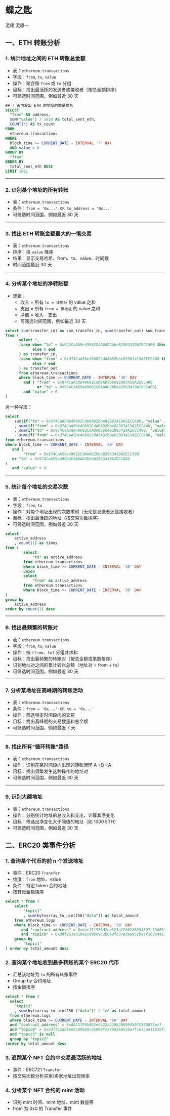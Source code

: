 # 蝶之匙

泥嚎 泥嚎～

## 一、ETH 转账分析

### 1. 统计地址之间的 ETH 转账总金额

- 表：`ethereum.transactions`
- 字段：`from`, `to`, `value`
- 操作：聚合按 `from` 或 `to` 分组
- 目标：找出最活跃的发送者或接收者（按总金额排序）
- 可筛选时间范围，例如最近 30 天

```sql
## 7 天内发出 ETH 的地址的数量排名
SELECT
  "from" AS address,
  SUM("value") / 1e18 AS total_sent_eth,
  COUNT(*) AS tx_count
FROM
  ethereum.transactions
WHERE
  block_time >= CURRENT_DATE - INTERVAL '7' DAY
  AND value > 0
GROUP BY
  "from"
ORDER BY
  total_sent_eth DESC
LIMIT 100;
```

------

### 2. 识别某个地址的所有转账

- 表：`ethereum.transactions`
- 条件：`from = '0x...' OR to_address = '0x...'`
- 可筛选时间范围，例如最近 30 天

------

### 3. 找出 ETH 转账金额最大的一笔交易

- 表：`ethereum.transactions`
- 排序：按 `value` 降序
- 结果：显示交易哈希、from、to、value、时间戳
- 时间范围最近 30 天

------

### 4. 分析某个地址的净转账额

- 逻辑：
  - 收入 = 所有 `to = 该地址` 的 value 之和
  - 支出 = 所有 `from = 该地址` 的 value 之和
  - 净值 = 收入 - 支出
  - 可筛选时间范围，例如最近 30 天

```sql
select sum(transfer_in) as sum_transfer_in, sum(transfer_out) sum_transfer_out, sum(transfer_in) - sum(transfer_out) as delta
from (
      select *, 
      (case when "to" = 0x974CaA59e49682CdA0AD2bbe82983419A2ECC400 then "value" / 1e18
            else 0 end
      ) as transfer_in, 
      (case when "from" = 0x974CaA59e49682CdA0AD2bbe82983419A2ECC400 then "value" / 1e18
            else 0 end
      ) as transfer_out
      from ethereum.transactions
      where block_time >= CURRENT_DATE - INTERVAL '30' DAY
        and ( "from" = 0x974CaA59e49682CdA0AD2bbe82983419A2ECC400
              or "to" = 0x974CaA59e49682CdA0AD2bbe82983419A2ECC400)
        and "value" > 0
)
```

另一种写法：

```SQL
select
    sum(if("to" = 0x974CaA59e49682CdA0AD2bbe82983419A2ECC400, "value" / 1e18, 0)) as transfer_in
    , sum(if("from" = 0x974CaA59e49682CdA0AD2bbe82983419A2ECC400, "value" / 1e18, 0)) as transfer_out
    , sum(if("to" = 0x974CaA59e49682CdA0AD2bbe82983419A2ECC400, "value" / 1e18, 0)) 
    - sum(if("from" = 0x974CaA59e49682CdA0AD2bbe82983419A2ECC400, "value" / 1e18, 0))
from ethereum.transactions
where block_time >= CURRENT_DATE - INTERVAL '30' DAY
   and (
        "from" = 0x974CaA59e49682CdA0AD2bbe82983419A2ECC400
   or "to" = 0x974CaA59e49682CdA0AD2bbe82983419A2ECC400
)
   and "value" > 0
```

------

### 5. 统计每个地址的交易次数

- 表：`ethereum.transactions`
- 字段：`from`, `to`
- 操作：对每个地址出现的次数求和（无论是发送者还是接收者）
- 目标：找出最活跃的地址（按交易次数排序）
- 可筛选时间范围，例如最近 30 天

```sql
select
    active_address
    , count(1) as times
from (
        select
            "to" as active_address
        from ethereum.transactions
        where block_time >= CURRENT_DATE - INTERVAL '30' DAY
        union
        select
            "from" as active_address
        from ethereum.transactions
        where block_time >= CURRENT_DATE - INTERVAL '30' DAY
)
group by
    active_address
order by count(1) desc
```

------

### 6. 找出最频繁的转账对

- 表：`ethereum.transactions`
- 字段：`from`, `to`, `value`
- 操作：按 `(from, to)` 分组并求和
- 目标：找出最频繁的转账对（按总金额或笔数排序）
- 识别地址对之间的累计转账总额（地址对 = from + to）
- 可筛选时间范围，例如最近 30 天

------

### 7. 分析某地址在高峰期的转账活动

- 表：`ethereum.transactions`
- 条件：`from = '0x...' OR to = '0x...'`
- 操作：筛选特定时间段内的交易
- 目标：找出高峰期的交易数量和总金额
- 可筛选时间范围，例如最近 7 天

------

### 8. 找出所有“循环转账”路径

- 表：`ethereum.transactions`
- 操作：识别在某时间段内出现的转账闭环 A→B→A
- 目标：找出频繁发生这种操作的地址对
- 可筛选时间范围，例如最近 30 天

------

### 9. 识别大额地址

- 表：`ethereum.transactions`
- 操作：分别统计地址的总收入和支出，计算其净变化
- 目标：筛选出净变化大于阈值的地址（如 1000 ETH）
- 可筛选时间范围，例如最近 30 天

## 二、ERC20 类事件分析

### 1. 查询某个代币的前 n 个发送地址

- 事件：ERC20 `Transfer`
- 维度：`from` 地址、value
- 条件：特定 token 合约地址
- 按转账金额降序

```sql
select * from (
    select
        "topic1"
        , sum(bytearray_to_uint256("data")) as total_amount
    from ethereum.logs
    where block_time >= CURRENT_DATE - INTERVAL '30' DAY
       and "contract_address" = 0xdac17f958d2ee523a2206206994597c13d831ec7
       and "topic0" = 0xddf252ad1be2c89b69c2b068fc378daa952ba7f163c4a11628f55a4df523b3ef
    group by
        "topic1"
) order by total_amount desc
```

### 2. 查询某个地址收到最多转账的某个 ERC20 代币

- 汇总该地址为 `to` 的所有转账事件
- Group by 合约地址
- 按金额排序

```sql
select * from (
  select
    "topic2"
    , sum(bytearray_to_uint256 ("data")) / 1e6 as total_amount
  from ethereum.logs
  where block_time >= CURRENT_DATE - INTERVAL '60' DAY
  and "contract_address" = 0xdAC17F958D2ee523a2206206994597C13D831ec7
  and "topic0" = 0xddf252ad1be2c89b69c2b068fc378daa952ba7f163c4a11628f55a4df523b3ef
  and "topic3" is null
  group by "topic2"
)order by total_amount desc
```

### 3. 追踪某个 NFT 合约中交易最活跃的地址

- 事件：ERC721 `Transfer`
- 按交易次数分析买家/卖家地址出现频率

### 4. 分析某个 NFT 合约的 mint 活动

- 识别 mint 时间、mint 地址、mint 数量等
- from 为 0x0 的 Transfer 事件